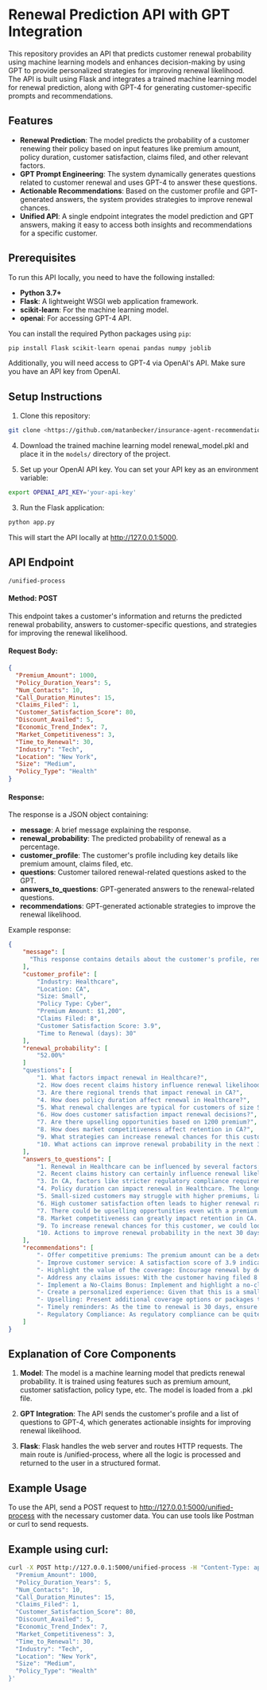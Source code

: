 # Renewal Prediction API with GPT Integration

This repository provides an API that predicts customer renewal probability using machine learning models and enhances decision-making by using GPT to provide personalized strategies for improving renewal likelihood. The API is built using Flask and integrates a trained machine learning model for renewal prediction, along with GPT-4 for generating customer-specific prompts and recommendations.

## Features

- **Renewal Prediction**: The model predicts the probability of a customer renewing their policy based on input features like premium amount, policy duration, customer satisfaction, claims filed, and other relevant factors.
- **GPT Prompt Engineering**: The system dynamically generates questions related to customer renewal and uses GPT-4 to answer these questions.
- **Actionable Recommendations**: Based on the customer profile and GPT-generated answers, the system provides strategies to improve renewal chances.
- **Unified API**: A single endpoint integrates the model prediction and GPT answers, making it easy to access both insights and recommendations for a specific customer.

## Prerequisites
To run this API locally, you need to have the following installed:

- **Python 3.7+**
- **Flask**: A lightweight WSGI web application framework.
- **scikit-learn**: For the machine learning model.
- **openai**: For accessing GPT-4 API.
  
You can install the required Python packages using ```pip```:

```bash
pip install Flask scikit-learn openai pandas numpy joblib
```

Additionally, you will need access to GPT-4 via OpenAI's API. Make sure you have an API key from OpenAI.

## Setup Instructions

1. Clone this repository:
```bash
git clone <https://github.com/matanbecker/insurance-agent-recommendation>
```
4. Download the trained machine learning model renewal_model.pkl and place it in the ```models/``` directory of the project.

2. Set up your OpenAI API key. You can set your API key as an environment variable:

```bash
export OPENAI_API_KEY='your-api-key'
```

3. Run the Flask application:
```bash
python app.py
```

This will start the API locally at http://127.0.0.1:5000.


## API Endpoint
```/unified-process```
#### Method: POST

This endpoint takes a customer's information and returns the predicted renewal probability, answers to customer-specific questions, and strategies for improving the renewal likelihood.

#### Request Body:
```json
{
  "Premium_Amount": 1000,
  "Policy_Duration_Years": 5,
  "Num_Contacts": 10,
  "Call_Duration_Minutes": 15,
  "Claims_Filed": 1,
  "Customer_Satisfaction_Score": 80,
  "Discount_Availed": 5,
  "Economic_Trend_Index": 7,
  "Market_Competitiveness": 3,
  "Time_to_Renewal": 30,
  "Industry": "Tech",
  "Location": "New York",
  "Size": "Medium",
  "Policy_Type": "Health"
}
```

#### Response:
The response is a JSON object containing:

* **message**: A brief message explaining the response.
* **renewal_probability**: The predicted probability of renewal as a percentage.
* **customer_profile**: The customer's profile including key details like premium amount, claims filed, etc.
* **questions**: Customer tailored renewal-related questions asked to the GPT.
* **answers_to_questions**: GPT-generated answers to the renewal-related questions.
* **recommendations**: GPT-generated actionable strategies to improve the renewal likelihood.

Example response:

```json
{
    "message": [
      "This response contains details about the customer's profile, renewal probability, answers to key questions, and recommendations for improvement."
    ],
    "customer_profile": [
        "Industry: Healthcare",
        "Location: CA",
        "Size: Small",
        "Policy Type: Cyber",
        "Premium Amount: $1,200",
        "Claims Filed: 8",
        "Customer Satisfaction Score: 3.9",
        "Time to Renewal (days): 30"
    ],
    "renewal_probability": [
        "52.00%"
    ]
    "questions": [
        "1. What factors impact renewal in Healthcare?",
        "2. How does recent claims history influence renewal likelihood?",
        "3. Are there regional trends that impact renewal in CA?",
        "4. How does policy duration affect renewal in Healthcare?",
        "5. What renewal challenges are typical for customers of size Small?",
        "6. How does customer satisfaction impact renewal decisions?",
        "7. Are there upselling opportunities based on 1200 premium?",
        "8. How does market competitiveness affect retention in CA?",
        "9. What strategies can increase renewal chances for this customer?",
        "10. What actions can improve renewal probability in the next 30 days?"
    ],
    "answers_to_questions": [
        "1. Renewal in Healthcare can be influenced by several factors: rates of premium, customer satisfaction, claims history, compliance with policy requirements, competition in the industry and premium adjustments.",
        "2. Recent claims history can certainly influence renewal likelihood. If there are a high number of claims, it could indicate a higher risk, which may lead the insurer to increase premiums leading to reduced likelihood of renewal.",
        "3. In CA, factors like stricter regulatory compliance requirements, higher competition and regional economic conditions may impact renewals.",
        "4. Policy duration can impact renewal in Healthcare. The longer a client is with a company, the higher the chances they remain loyal if they're satisfied with the service.",
        "5. Small-sized customers may struggle with higher premiums, lack of personalized service and fulfillment durations, which can pose challenges to renewal.",
        "6. High customer satisfaction often leads to higher renewal rates. Customers should feel they are receiving value for their premium and are treated respectfully and promptly attended to when they have claims or questions.",
        "7. There could be upselling opportunities even with a premium of 1200. For example, offering additional coverage options that provide value for the client, while also increasing the premium.",
        "8. Market competitiveness can greatly impact retention in CA. High competition can create pressure to decrease prices, provide better service, and offer more comprehensive coverage, impacting a client's decision to renew.",
        "9. To increase renewal chances for this customer, we could look into a personalized communication strategy, reassess the client's coverage needs, offer them a competitive renewal premium, or introduce a no-claim bonus.",
        "10. Actions to improve renewal probability in the next 30 days could include timely and effective communication regarding renewal, providing excellent customer service to deal with any concerns or dissatisfaction, or offering a small discount or additional coverage features upon renewal."
    ],
    "recommendations": [
        "- Offer competitive premiums: The premium amount can be a determining factor in renewal decisions. Evaluate the competition to ensure your prices are competitive.",
        "- Improve customer service: A satisfaction score of 3.9 indicates there might be some room for improvement. Enhance your customer services to ensure you are promptly addressing all their needs and concerns. Frequent and meaningful engagement with the client can significantly increase customer satisfaction.",
        "- Highlight the value of the coverage: Encourage renewal by demonstrating how the specific coverage benefits the customer, especially considering their size and industry. For example, show them how cyber coverage has helped similar clients mitigate cyber risk.",
        "- Address any claims issues: With the customer having filed 8 claims, they might have concerns about the claims process. Address these issues and highlight improvements that have been made to the process.",
        "- Implement a No-Claims Bonus: Implement and highlight a no-claims bonus, rewarding the client for not filing claims. This can be a great incentive for renewal.",
        "- Create a personalized experience: Given that this is a small-sized client, personalized communication and experiences can make them feel valued, thus increasing the chances of renewal.",
        "- Upselling: Present additional coverage options or packages that can provide the client with added value and protection, thereby increasing the chance of renewal.",
        "- Timely reminders: As the time to renewal is 30 days, ensure the client receives timely and adequate reminders about their policy renewal to avoid lapses caused by oversight.",
        "- Regulatory Compliance: As regulatory compliance can be quite challenging in CA, provide the client with as much assistance as possible to complete all the necessary documentation. This will make the renewal process easier and more efficient for the client."
    ]
}
```

## Explanation of Core Components
1. **Model**: The model is a machine learning model that predicts renewal probability. It is trained using features such as premium amount, customer satisfaction, policy type, etc. The model is loaded from a .pkl file.

2. **GPT Integration**: The API sends the customer's profile and a list of questions to GPT-4, which generates actionable insights for improving renewal likelihood.

3. **Flask**: Flask handles the web server and routes HTTP requests. The main route is /unified-process, where all the logic is processed and returned to the user in a structured format.

## Example Usage
To use the API, send a POST request to http://127.0.0.1:5000/unified-process with the necessary customer data. You can use tools like Postman or curl to send requests.

## Example using curl:
```bash
curl -X POST http://127.0.0.1:5000/unified-process -H "Content-Type: application/json" -d '{
  "Premium_Amount": 1000,
  "Policy_Duration_Years": 5,
  "Num_Contacts": 10,
  "Call_Duration_Minutes": 15,
  "Claims_Filed": 1,
  "Customer_Satisfaction_Score": 80,
  "Discount_Availed": 5,
  "Economic_Trend_Index": 7,
  "Market_Competitiveness": 3,
  "Time_to_Renewal": 30,
  "Industry": "Tech",
  "Location": "New York",
  "Size": "Medium",
  "Policy_Type": "Health"
}'
```